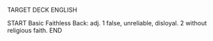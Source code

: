 TARGET DECK
ENGLISH

START
Basic
Faithless
Back: adj. 1 false, unreliable, disloyal. 2 without religious faith.
END
